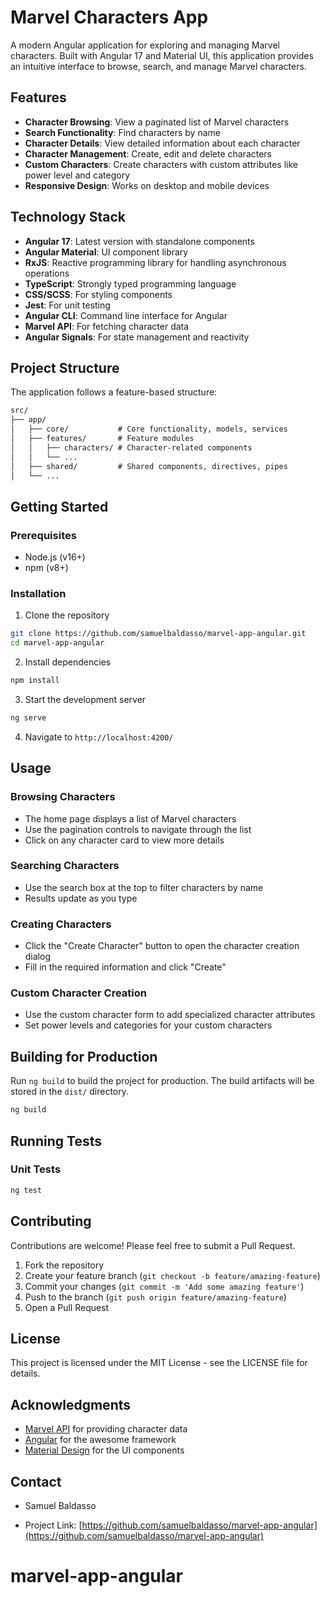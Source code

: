 # Marvel Characters App

A modern Angular application for exploring and managing Marvel characters. Built with Angular 17 and Material UI, this application provides an intuitive interface to browse, search, and manage Marvel characters.

## Features

- **Character Browsing**: View a paginated list of Marvel characters
- **Search Functionality**: Find characters by name
- **Character Details**: View detailed information about each character
- **Character Management**: Create, edit and delete characters
- **Custom Characters**: Create characters with custom attributes like power level and category
- **Responsive Design**: Works on desktop and mobile devices

## Technology Stack

- **Angular 17**: Latest version with standalone components
- **Angular Material**: UI component library
- **RxJS**: Reactive programming library for handling asynchronous operations
- **TypeScript**: Strongly typed programming language
- **CSS/SCSS**: For styling components
- **Jest**: For unit testing
- **Angular CLI**: Command line interface for Angular
- **Marvel API**: For fetching character data
- **Angular Signals**: For state management and reactivity

## Project Structure

The application follows a feature-based structure:

```markdown
src/
├── app/
│   ├── core/           # Core functionality, models, services
│   ├── features/       # Feature modules
│   │   ├── characters/ # Character-related components
│   │   └── ...
│   ├── shared/         # Shared components, directives, pipes
│   └── ...
```

## Getting Started

### Prerequisites

- Node.js (v16+)
- npm (v8+)

### Installation

1. Clone the repository

```bash
git clone https://github.com/samuelbaldasso/marvel-app-angular.git
cd marvel-app-angular
```

2. Install dependencies

```bash
npm install
```

3. Start the development server

```bash
ng serve
```

4. Navigate to `http://localhost:4200/`

## Usage

### Browsing Characters

- The home page displays a list of Marvel characters
- Use the pagination controls to navigate through the list
- Click on any character card to view more details

### Searching Characters

- Use the search box at the top to filter characters by name
- Results update as you type

### Creating Characters

- Click the "Create Character" button to open the character creation dialog
- Fill in the required information and click "Create"

### Custom Character Creation

- Use the custom character form to add specialized character attributes
- Set power levels and categories for your custom characters

## Building for Production

Run `ng build` to build the project for production. The build artifacts will be stored in the `dist/` directory.

```bash
ng build
```

## Running Tests

### Unit Tests

```bash
ng test
```

## Contributing

Contributions are welcome! Please feel free to submit a Pull Request.

1. Fork the repository
2. Create your feature branch (`git checkout -b feature/amazing-feature`)
3. Commit your changes (`git commit -m 'Add some amazing feature'`)
4. Push to the branch (`git push origin feature/amazing-feature`)
5. Open a Pull Request

## License

This project is licensed under the MIT License - see the LICENSE file for details.

## Acknowledgments

- [Marvel API](https://developer.marvel.com/) for providing character data
- [Angular](https://angular.io/) for the awesome framework
- [Material Design](https://material.io/) for the UI components

## Contact

- Samuel Baldasso

- Project Link: [https://github.com/samuelbaldasso/marvel-app-angular](https://github.com/samuelbaldasso/marvel-app-angular)
# marvel-app-angular

